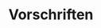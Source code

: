 ---
permalink: false
hideInSitemap: true
tags: level2
key: regulations_de
title: Vorschriften
redirect: /de/guidelines/regulations/app-icons/
parent: guidelines_de
order: 2
---